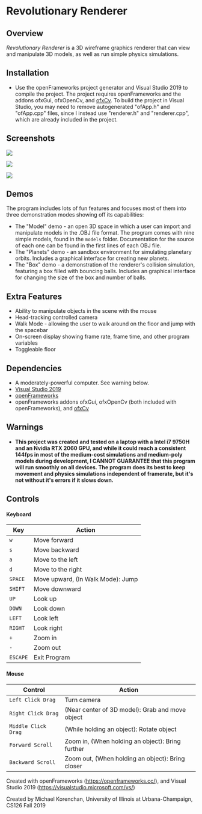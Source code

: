 # **Revolutionary Renderer**

## Overview

*Revolutionary Renderer* is a 3D wireframe graphics renderer that can view and manipulate 3D models, as well as run simple physics simulations.

## Installation

* Use the openFrameworks project generator and Visual Studio 2019 to compile the project. The project requires openFrameworks and the addons ofxGui, ofxOpenCv, and [ofxCv](https://github.com/kylemcdonald/ofxCv). To build the project in Visual Studio, you may need to remove autogenerated "ofApp.h" and "ofApp.cpp" files, since I instead use "renderer.h" and "renderer.cpp", which are already included in the project.

## Screenshots

![](https://imgur.com/ps0aOL0.jpg)

![](https://imgur.com/AS9ls71.jpg)

![](https://imgur.com/eb58wZH.jpg)

## Demos

The program includes lots of fun features and focuses most of them into three demonstration modes showing off its capabilities:

* The "Model" demo - an open 3D space in which a user can import and manipulate models in the .OBJ file format. The program comes with nine simple models, found in the `models` folder. Documentation for the source of each one can be found in the first lines of each OBJ file.
* The "Planets" demo - an sandbox environment for simulating planetary orbits. Includes a graphical interface for creating new planets.
* The "Box" demo - a demonstration of the renderer's collision simulation, featuring a box filled with bouncing balls. Includes an graphical interface for changing the size of the box and number of balls.

## Extra Features

* Ability to manipulate objects in the scene with the mouse
* Head-tracking controlled camera
* Walk Mode - allowing the user to walk around on the floor and jump with the spacebar
* On-screen display showing frame rate, frame time, and other program variables
* Toggleable floor

## Dependencies

- A moderately-powerful computer. See warning below.
- [Visual Studio 2019](https://visualstudio.microsoft.com/vs/)
- [openFrameworks](https://openframeworks.cc/)
- openFrameworks addons ofxGui, ofxOpenCv (both included with openFrameworks), and [ofxCv](https://github.com/kylemcdonald/ofxCv)

## Warnings

- **This project was created and tested on a laptop with a Intel i7 9750H and an Nvidia RTX 2060 GPU, and while it could reach a consistent 144fps in most of the medium-cost simulations and medium-poly models during development, I CANNOT GUARANTEE that this program will run smoothly on all devices. The program does its best to keep movement and physics simulations independent of framerate, but it's not without it's errors if it slows down.**

## Controls

#### Keyboard

| Key      | Action                              |
| -------- | ----------------------------------- |
| `w`      | Move forward                        |
| `s`      | Move backward                       |
| `a`      | Move to the left                    |
| `d`      | Move to the right                   |
| `SPACE`  | Move upward,   (In Walk Mode): Jump |
| `SHIFT`  | Move downward                       |
| `UP`     | Look up                             |
| `DOWN`   | Look down                           |
| `LEFT`   | Look left                           |
| `RIGHT`  | Look right                          |
| `+`      | Zoom in                             |
| `-`      | Zoom out                            |
| `ESCAPE` | Exit Program                        |

#### Mouse

| Control             | Action                                            |
| ------------------- | ------------------------------------------------- |
| `Left Click Drag`   | Turn camera                                       |
| `Right Click Drag`  | (Near center of 3D model): Grab and move object   |
| `Middle Click Drag` | (While holding an object): Rotate object          |
| `Forward Scroll`    | Zoom in,  (When holding an object): Bring further |
| `Backward Scroll`   | Zoom out,  (When holding an object): Bring closer |

Created with openFrameworks (https://openframeworks.cc/), and Visual Studio 2019 (https://visualstudio.microsoft.com/vs/)

Created by Michael Korenchan, University of Illinois at Urbana-Champaign,  CS126 Fall 2019

